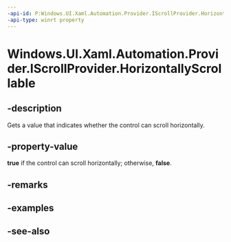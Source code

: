 ```yaml
---
-api-id: P:Windows.UI.Xaml.Automation.Provider.IScrollProvider.HorizontallyScrollable
-api-type: winrt property
---
```


<!-- Property syntax
public bool HorizontallyScrollable { get; }
-->

# Windows.UI.Xaml.Automation.Provider.IScrollProvider.HorizontallyScrollable

## -description
Gets a value that indicates whether the control can scroll horizontally.



## -property-value
**true** if the control can scroll horizontally; otherwise, **false**.

## -remarks

## -examples

## -see-also
